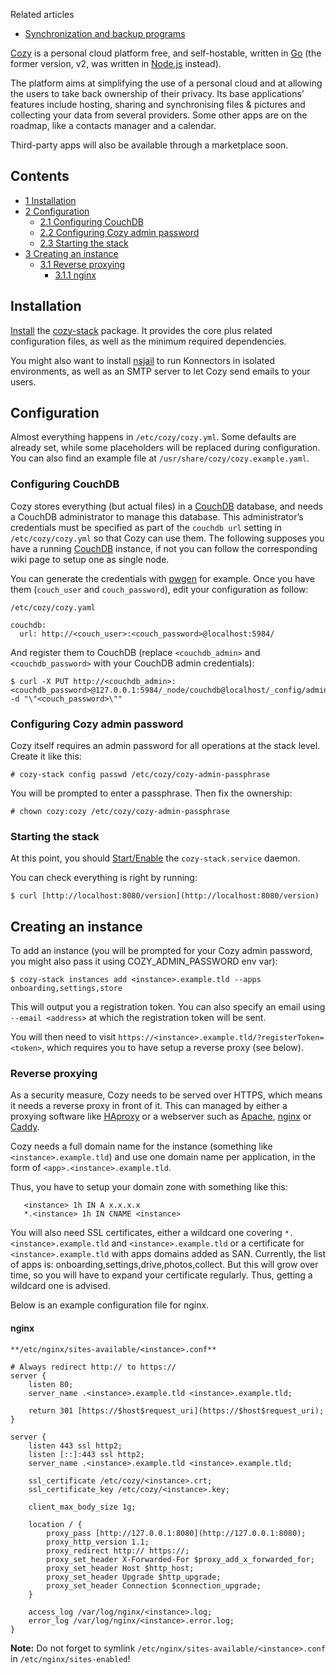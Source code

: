 Related articles

*   [Synchronization and backup programs](/index.php/Synchronization_and_backup_programs "Synchronization and backup programs")

[Cozy](https://cozy.io) is a personal cloud platform free, and self-hostable, written in [Go](/index.php/Go "Go") (the former version, v2, was written in [Node.js](/index.php/Node.js "Node.js") instead).

The platform aims at simplifying the use of a personal cloud and at allowing the users to take back ownership of their privacy. Its base applications’ features include hosting, sharing and synchronising files & pictures and collecting your data from several providers. Some other apps are on the roadmap, like a contacts manager and a calendar.

Third-party apps will also be available through a marketplace soon.

## Contents

*   [1 Installation](#Installation)
*   [2 Configuration](#Configuration)
    *   [2.1 Configuring CouchDB](#Configuring_CouchDB)
    *   [2.2 Configuring Cozy admin password](#Configuring_Cozy_admin_password)
    *   [2.3 Starting the stack](#Starting_the_stack)
*   [3 Creating an instance](#Creating_an_instance)
    *   [3.1 Reverse proxying](#Reverse_proxying)
        *   [3.1.1 nginx](#nginx)

## Installation

[Install](/index.php/Install "Install") the [cozy-stack](https://www.archlinux.org/packages/?name=cozy-stack) package. It provides the core plus related configuration files, as well as the minimum required dependencies.

You might also want to install [nsjail](https://www.archlinux.org/packages/?name=nsjail) to run Konnectors in isolated environments, as well as an SMTP server to let Cozy send emails to your users.

## Configuration

Almost everything happens in `/etc/cozy/cozy.yml`. Some defaults are already set, while some placeholders will be replaced during configuration. You can also find an example file at `/usr/share/cozy/cozy.example.yaml`.

### Configuring CouchDB

Cozy stores everything (but actual files) in a [CouchDB](/index.php/CouchDB "CouchDB") database, and needs a CouchDB administrator to manage this database. This administrator’s credentials must be specified as part of the `couchdb url` setting in `/etc/cozy/cozy.yml` so that Cozy can use them. The following supposes you have a running [CouchDB](/index.php/CouchDB "CouchDB") instance, if not you can follow the corresponding wiki page to setup one as single node.

You can generate the credentials with [pwgen](https://www.archlinux.org/packages/?name=pwgen) for example. Once you have them (`couch_user` and `couch_password`), edit your configuration as follow:

 `/etc/cozy/cozy.yaml` 
```
couchdb:
  url: http://<couch_user>:<couch_password>@localhost:5984/
```

And register them to CouchDB (replace `<couchdb_admin>` and `<couchdb_password>` with your CouchDB admin credentials):

```
$ curl -X PUT http://<couchdb_admin>:<couchdb_password>@127.0.0.1:5984/_node/couchdb@localhost/_config/admins/<couch_user> -d "\"<couch_password>\""

```

### Configuring Cozy admin password

Cozy itself requires an admin password for all operations at the stack level. Create it like this:

```
# cozy-stack config passwd /etc/cozy/cozy-admin-passphrase

```

You will be prompted to enter a passphrase. Then fix the ownership:

```
# chown cozy:cozy /etc/cozy/cozy-admin-passphrase

```

### Starting the stack

At this point, you should [Start/Enable](/index.php/Systemd#Using_units "Systemd") the `cozy-stack.service` daemon.

You can check everything is right by running:

```
$ curl [http://localhost:8080/version](http://localhost:8080/version)

```

## Creating an instance

To add an instance (you will be prompted for your Cozy admin password, you might also pass it using COZY_ADMIN_PASSWORD env var):

```
$ cozy-stack instances add <instance>.example.tld --apps onboarding,settings,store

```

This will output you a registration token. You can also specify an email using `--email <address>` at which the registration token will be sent.

You will then need to visit `https://<instance>.example.tld/?registerToken=<token>`, which requires you to have setup a reverse proxy (see below).

### Reverse proxying

As a security measure, Cozy needs to be served over HTTPS, which means it needs a reverse proxy in front of it. This can managed by either a proxying software like [HAproxy](/index.php/HAproxy "HAproxy") or a webserver such as [Apache](/index.php/Apache "Apache"), [nginx](/index.php/Nginx "Nginx") or [Caddy](https://caddyserver.com/).

Cozy needs a full domain name for the instance (something like `<instance>.example.tld`) and use one domain name per application, in the form of `<app>.<instance>.example.tld`.

Thus, you have to setup your domain zone with something like this:

```
   <instance> 1h IN A x.x.x.x
   *.<instance> 1h IN CNAME <instance>

```

You will also need SSL certificates, either a wildcard one covering `*.<instance>.example.tld` and `<instance>.example.tld` or a certificate for `<instance>.example.tld` with apps domains added as SAN. Currently, the list of apps is: onboarding,settings,drive,photos,collect. But this will grow over time, so you will have to expand your certificate regularly. Thus, getting a wildcard one is advised.

Below is an example configuration file for nginx.

#### nginx

 `**/etc/nginx/sites-available/<instance>.conf**` 
```
# Always redirect http:// to https://
server {
    listen 80;
    server_name .<instance>.example.tld <instance>.example.tld;

    return 301 [https://$host$request_uri](https://$host$request_uri);
}

server {
    listen 443 ssl http2;
    listen [::]:443 ssl http2;
    server_name .<instance>.example.tld <instance>.example.tld; 

    ssl_certificate /etc/cozy/<instance>.crt;
    ssl_certificate_key /etc/cozy/<instance>.key;

    client_max_body_size 1g;

    location / {
        proxy_pass [http://127.0.0.1:8080](http://127.0.0.1:8080);
        proxy_http_version 1.1;
        proxy_redirect http:// https://;
        proxy_set_header X-Forwarded-For $proxy_add_x_forwarded_for;
        proxy_set_header Host $http_host;
        proxy_set_header Upgrade $http_upgrade;
        proxy_set_header Connection $connection_upgrade;
    }

    access_log /var/log/nginx/<instance>.log;
    error_log /var/log/nginx/<instance>.error.log;
}
```

**Note:** Do not forget to symlink `/etc/nginx/sites-available/<instance>.conf` in `/etc/nginx/sites-enabled`!